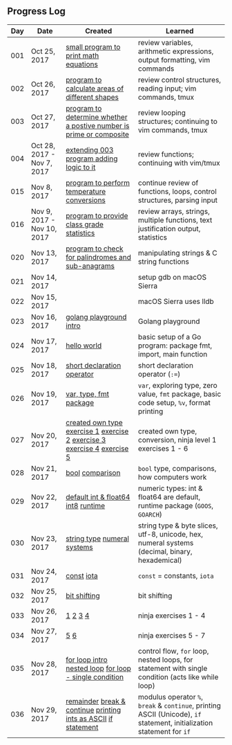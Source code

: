 ## Progress Log

| Day | Date | Created | Learned |
| --- | --- | --- | --- |
| 001 | Oct 25, 2017 | [small program to print math equations](001) | review variables, arithmetic expressions, output formatting, vim commands  |
| 002 | Oct 26, 2017 | [program to calculate areas of different shapes](002) | review control structures, reading input; vim commands, tmux  |
| 003 | Oct 27, 2017 | [program to determine whether a postive number is prime or composite](003) | review looping structures; continuing to vim commands, tmux  |
| 004 | Oct 28, 2017 - Nov 7, 2017 | [extending 003 program adding logic to it](004) | review functions; continuing with vim/tmux  |
| 015 | Nov 8, 2017 | [program to perform temperature conversions](015) | continue review of functions, loops, control structures, parsing input  |
| 016 | Nov 9, 2017 - Nov 10, 2017 | [program to provide class grade statistics](016) | review arrays, strings, multiple functions, text justification output, statistics  |
| 020 | Nov 13, 2017 | [program to check for palindromes and sub-anagrams](020) | manipulating strings & C string functions  |
| 021 | Nov 14, 2017 | [](020) | setup gdb on macOS Sierra  |
| 022 | Nov 15, 2017 |  | macOS Sierra uses lldb  |
| 023 | Nov 16, 2017 | [golang playground intro](https://play.golang.org/p/v3rrZLwEUC) | Golang playground  |
| 024 | Nov 17, 2017 | [hello world](https://play.golang.org/p/o2NYwbQ7Ig) | basic setup of a Go program: package fmt, import, main function  |
| 025 | Nov 18, 2017 | [short declaration operator](https://play.golang.org/p/GF93YArR2B) | short declaration operator (`:=`)  |
| 026 | Nov 19, 2017 | [var, type, fmt package](https://play.golang.org/p/f-up2o9wOO) | `var`, exploring type, zero value, `fmt` package, basic code setup, `%v`, format printing  |
| 027 | Nov 20, 2017 | [created own type](https://play.golang.org/p/1NqUFF242Y) [exercise 1](https://play.golang.org/p/mpZCr6B0z8) [exercise 2](https://play.golang.org/p/jzHwSlles9) [exercise 3](https://play.golang.org/p/QFctSQB_h3) [exercise 4](https://play.golang.org/p/OQyOGQcTPs) [exercise 5](https://play.golang.org/p/NgA-wXd98v) | created own type, conversion, ninja level 1 exercises 1 - 6 |
| 028 | Nov 21, 2017 | [bool](https://play.golang.org/p/WmPsOkVzwS) [comparison](https://play.golang.org/p/HG3NreILQp) | `bool` type, comparisons, how computers work |
| 029 | Nov 22, 2017 | [default int & float64](https://play.golang.org/p/qjYiYoiBwI) [int8](https://play.golang.org/p/Nua9rIzKHW) [runtime](https://play.golang.org/p/deN0M5G7Du) | numeric types: int & float64 are default, runtime package (`GOOS`, `GOARCH`)  |
| 030 | Nov 23, 2017 | [string type](https://play.golang.org/p/9SgpJjsoBn) [numeral systems](https://play.golang.org/p/1kaxL0Maml) | string type & byte slices, utf-8, unicode, hex, numeral systems (decimal, binary, hexademical)  |
| 031 | Nov 24, 2017 | [const](https://play.golang.org/p/xISTxvZbJR) [iota](https://play.golang.org/p/_cSkz_b28t) | `const` = constants, `iota` |
| 032 | Nov 25, 2017 | [bit shifting](https://play.golang.org/p/RnTO3anfe3) | bit shifting |
| 033 | Nov 26, 2017 | [1](https://play.golang.org/p/i1kgtAINMH) [2](https://play.golang.org/p/ePR4g0A_NW) [3](https://play.golang.org/p/8u_gmUkvoV) [4](https://play.golang.org/p/sSqnBris4Y) | ninja exercises 1 - 4 |
| 034 | Nov 27, 2017 | [5](https://play.golang.org/p/TVud5fkJ99) [6](https://play.golang.org/p/tbptIrdSMm) | ninja exercises 5 - 7 |
| 035 | Nov 28, 2017 | [for loop intro](https://play.golang.org/p/KGaFt09VB0) [nested loop](https://play.golang.org/p/v7jJrk42T1) [for loop - single condition](https://play.golang.org/p/Dc6fVAJPg4) | control flow, `for` loop, nested loops, for statement with single condition (acts like while loop) |
| 036 | Nov 29, 2017 | [remainder](https://play.golang.org/p/IlN1N1LDPB) [break & continue](https://play.golang.org/p/pqKOM3DFJa) [printing ints as ASCII](https://play.golang.org/p/vQhpDX8C5I) [if statement](https://play.golang.org/p/ClHjmVsMcv) | modulus operator `%`, `break` & `continue`, printing ASCII (Unicode), `if` statement, initialization statement for `if`  |
